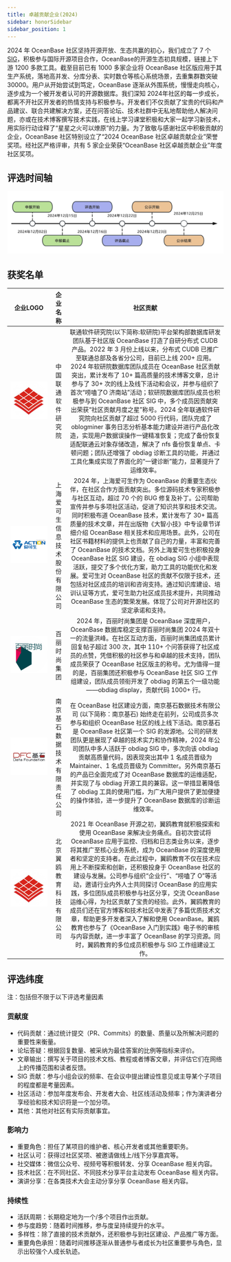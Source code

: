 ```yaml
---
title: 卓越贡献企业(2024)
sidebar: honorSidebar
sidebar_position: 1
---
```


2024 年 OceanBase 社区坚持开源开放、生态共赢的初心，我们成立了 7 个 [SIG](https://oceanbase.github.io/docs/sig/overview/list)，积极参与国际开源项目合作，OceanBase的开源生态初具规模，链接上下游 1200 多款工具。截至目前已有 1000 多家企业将 OceanBase 社区版应用于其生产系统，落地高并发、分库分表、实时数仓等核心系统场景，去重集群数突破30000。用户从开始尝试到笃定，OceanBase 逐渐从外围系统，慢慢走向核心，逐步成为一个被开发者认可的开源数据库。我们深知 2024年社区的每一步成长，都离不开社区开发者的热情支持与积极参与。开发者们不仅贡献了宝贵的代码和产品建议、联合共建解决方案，还在问答论坛、技术社群中无私地帮助他人解决问题，亦或在技术博客撰写技术实践，在线上学习课堂积极和大家一起学习新技术，用实际行动诠释了“星星之火可以燎原”的力量。为了致敬与感谢社区中积极贡献的企业，OceanBase 社区特别设立了“2024 OceanBase 社区卓越贡献企业”荣誉奖项。经社区严格评审，共有 5 家企业荣获“OceanBase 社区卓越贡献企业”年度社区奖项。

## 评选时间轴

![time](/img/honor/time.png)

## 获奖名单

<div class="team-members-table">

| 企业LOGO | 企业名称 | 社区贡献 |
|:----:|:----:|:---------:|
|![中国联通软件研究院](/img/honor/zhongguoliantong.png "中国联通软件研究院") | <span class="name-column">中国联通软件研究院</span>  | 联通软件研究院(以下简称:软研院)平台架构部数据库研发团队基于社区版 OceanBase 打造了自研分布式 CUDB 产品。2022 年 3 月份上线以来，分布式 CUDB 已推广至联通总部及各省分公司，目前已上线 200+ 应用。2024 年软研院数据库团队成员在 OceanBase 社区贡献突出，累计发布了 10+ 篇高质量的技术博客文章，总计参与了 30+ 次的线上及线下活动和会议，并参与组织了首次“唠嗑了O 济南站”活动；软研院数据库团队成员也积极参与到 OceanBase 社区 SIG 中，多个成员因贡献突出荣获“社区贡献月度之星”称号。2024 全年联通软件研究院向社区贡献了超过 5000 行代码，团队完成了 oblogminer 事务日志分析基本能力建设并进行产品化改造，实现用户数据误操作一键精准恢复；完成了备份恢复适配联通云对象存储改造，解决了 nfs 备份恢复单点、卡顿问题；团队还增强了 obdiag 诊断工具的功能，并通过工具化集成实现了界面化的“一键诊断”能力，显著提升了运维效率。|
|![上海爱可生信息技术股份有限公司](/img/honor/aikesheng.png "上海爱可生信息技术股份有限公司") | <span class="name-column">上海爱可生信息技术股份有限公司</span>  | 2024 年，上海爱可生作为 OceanBase 的重要生态伙伴，在社区合作方面贡献突出。多位源码技术专家积极参与社区互动，超过 70 个的 BUG 修复及补丁。公司帮助宣传并参与多项社区活动，促进了知识共享和技术交流。同时积极布道 OceanBase 技术，累计发布了 30+ 篇高质量的技术文章，并在出版物《大智小技》中专设章节详细介绍 OceanBase 相关技术和应用场景。此外，公司在社区书籍材料的提供上也贡献了自己的力量，丰富和完善了 OceanBase 的技术文档。另外上海爱可生也积极投身 OceanBase 社区 SIG 建设，在 obdiag SIG 小组中表现活跃，提交了多个优化方案，助力工具的功能优化和发展。爱可生对 OceanBase 社区的贡献不仅限于技术，还包括对社区成员的培训和咨询支持。通过知识库建设、培训认证等方式，爱可生助力社区成员技术提升，共同推动 OceanBase 生态的繁荣发展。体现了公司对开源社区的坚定承诺和支持。|
|![百丽时尚集团](/img/honor/baili.png "百丽时尚集团") | <span class="name-column">百丽时尚集团</span>  | 2024 年，百丽时尚集团是 OceanBase 深度用户，OceanBase 数据库稳定支撑百丽时尚集团 2024 年双十一的流量洪峰。在社区互动方面，百丽时尚集团成员累计回复帖子超过 300 次，其中 110+ 个问答获得了社区成员的点赞，凭借积极的社区参与和卓越的技术支持，团队成员荣获了 OceanBase 社区版主的称号。尤为值得一提的是，百丽集团还积极参与 OceanBase 社区 SIG 工作组建设，团队成员领衔开发了 obdiag 的第五个一级功能——obdiag display，贡献代码 1000+ 行。|
|![南京基石数据技术有限责任公司](/img/honor/nanjingjishi.png "南京基石数据技术有限责任公司") | <span class="name-column">南京基石数据技术有限责任公司</span>  | 在 OceanBase 社区建设方面，南京基石数据技术有限公司 (以下简称：南京基石) 始终走在前列，公司成员多次参与和组织 OceanBase 社区的线上线下活动。南京基石是 OceanBase 社区第一个 SIG 的发源地。公司的研发团队更是展现了卓越的技术实力和协作精神，2024 年公司团队中多人活跃于 obdiag SIG 中，多次向该 obdiag 贡献高质量代码，因表现突出其中 1 名成员晋级为 Maintainer、1 名成员晋级为 Committer。另外南京基石的产品已全面完成了对 OceanBase 数据库的运维适配，并实现了与 obdiag 开源工具的兼容。这一举措显著降低了 obdiag 工具的使用门槛，为广大用户提供了更加便捷的操作体验，进一步提升了 OceanBase 数据库的诊断运维效率。|
|![北京翼鸥教育科技有限公司](/img/honor/zhongguoliantong.png "北京翼鸥教育科技有限公司") | <span class="name-column">北京翼鸥教育科技有限公司</span>  | 2021 年 OceanBase 开源之初，翼鸥教育就积极探索和使用 OceanBase 来解决业务痛点。自初次尝试将 OceanBase 应用于监控、归档和日志类业务以来，逐步将其推广至核心业务系统，成为 OceanBase 的深度使用者和坚定的支持者。在此过程中，翼鸥教育不仅在技术应用上不断探索和创新，还积极投身于 OceanBase 社区的建设与发展。公司参与组织“企业行”、“唠嗑了 O”等活动，邀请行业内外人士共同探讨 OceanBase 的应用实践，多位团队成员积极参与社区分享，交流 OceanBase 运维心得，为社区贡献了宝贵的经验。此外，翼鸥教育的成员们还在官方博客和技术社区中发表了多篇优质技术文章，帮助更多开发者深入了解和使用 OceanBase。翼鸥教育也参与了《OceanBase 入门到实践》电子书的审核与内容贡献，进一步丰富了 OceanBase 的学习资源。同时，翼鸥教育的多位成员积极参与 SIG 工作组建设工作。|

</div>

## 评选纬度
注：包括但不限于以下评选考量因素

### 贡献度
- 代码贡献：通过统计提交（PR、Commits）的数量、质量以及所解决问题的重要性来衡量。
- 论坛答疑：根据回复数量、被采纳为最佳答案的比例等指标来评价。
- 文章输出：撰写关于项目的技术文档、教程或者博客文章，并评估它们在网络上的传播范围和读者反馈。
- SIG 贡献：参与小组会议的频率、在会议中提出建设性意见或主导某个子项目的程度都是考量因素。
- 社区活动：参加年度发布会、开发者大会、社区线活动及频率；作为演讲者分享经验和技术知识将是一个加分项。
- 其他：其他对社区有实际贡献事宜。

### 影响力
- 重要角色：担任了某项目的维护者、核心开发者或其他重要职务。
- 社区认可：获得过社区奖项、被邀请做线上/线下分享嘉宾等。
- 社交媒体：微信公众号、视频号等积极转发、分享 OceanBase 相关内容。
- 技术社区：在不同社区、不同技术分享平台主动发布 OceanBase 相关内容。
- 演讲分享：在各类技术大会主动分享分享 OceanBase 相关内容。

### 持续性
- 活跃周期：长期稳定地为一个/多个项目作出贡献。
- 参与度趋势：随着时间推移，参与度呈持续提升的水平。
- 多样性：除了直接的技术贡献外，还积极参与到社区建设、产品推广等方面。
- 重要角色承担：随着时间推移逐渐从普通参与者成长为社区重要参与角色，显示出较强个人成长轨迹。
